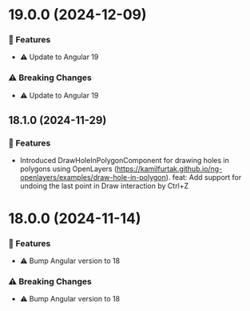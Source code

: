 # 19.0.0 (2024-12-09)

### 🚀 Features

- ⚠️  Update to Angular 19

### ⚠️  Breaking Changes

- ⚠️  Update to Angular 19

## 18.1.0 (2024-11-29)


### 🚀 Features

- Introduced DrawHoleInPolygonComponent for drawing holes in polygons using OpenLayers (https://kamilfurtak.github.io/ng-openlayers/examples/draw-hole-in-polygon). feat: Add support for undoing the last point in Draw interaction by Ctrl+Z

# 18.0.0 (2024-11-14)


### 🚀 Features

- ⚠️  Bump Angular version to 18


### ⚠️  Breaking Changes

- ⚠️  Bump Angular version to 18
